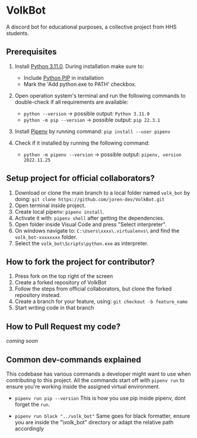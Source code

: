 # VolkBot
A discord bot for educational purposes, a collective project from HHS students.

## Prerequisites
1. Install [Python 3.11.0](https://www.python.org/downloads/). During installation make sure to:
	- Include [Python PIP](https://pip.pypa.io/en/stable/installation/) in installation
	- Mark the 'Add python.exe to PATH' checkbox.

2. Open operation system's terminal and run the following commands to double-check if all requirements are available:
    - `python --version` -> possible output: `Python 3.11.0`
    - `python -m pip --version` -> possible output: `pip 22.3.1`

3. Install [Pipenv](https://github.com/pypa/pipenv#installation) by running command: `pip install --user pipenv`

4. Check if it installed by running the following command:
    - `python -m pipenv --version` -> possible output: `pipenv, version 2022.11.25`


## Setup project for official collaborators?
1. Download or clone the main branch to a local folder named `volk_bot` by doing: `git clone https://github.com/joren-dev/VolkBot.git`
2. Open terminal inside project.
3. Create local pipenv: `pipenv install`.
4. Activate it with: `pipenv shell` after getting the dependencies.
5. Open folder inside Visual Code and press "Select interpreter".
6. On windows navigate to: `C:\Users\xxxx\.virtualenvs\` and find the `volk_bot-xxxxxxxx` folder.
7. Select the `volk_bot\Scripts\python.exe` as interpreter.
 
## How to fork the project for contributor?
1. Press fork on the top right of the screen
2. Create a forked repository of VolkBot
3. Follow the steps from official collaborators, but clone the forked repository instead.
4. Create a branch for your feature, using: `git checkout -b feature_name`
5. Start writing code in that branch

## How to Pull Request my code?
_coming soon_

 ## Common dev-commands explained
 This codebase has various commands a developer might want to use when contributing to this project. All the
 commands start off with `pipenv run` to ensure you're working inside the assigned virtual environment.


- `pipenv run pip --version`
This is how you use pip inside pipenv, dont forget the `run`.

- `pipenv run black "../volk_bot"`
Same goes for black formatter, ensure you are inside the "\volk_bot\" directory or adapt the relative path accordingly
